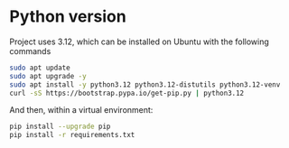 # Python version

Project uses 3.12, which can be installed on Ubuntu with the following commands
```bash
sudo apt update
sudo apt upgrade -y
sudo apt install -y python3.12 python3.12-distutils python3.12-venv
curl -sS https://bootstrap.pypa.io/get-pip.py | python3.12
```

And then, within a virtual environment:
```bash
pip install --upgrade pip
pip install -r requirements.txt
```
